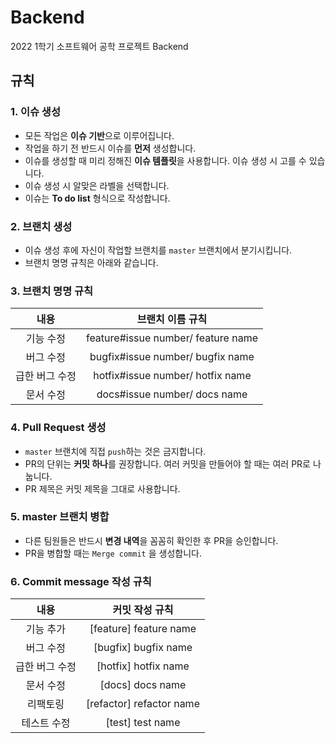 # Backend
2022 1학기 소프트웨어 공학 프로젝트 Backend

## 규칙

### 1. 이슈 생성

- 모든 작업은 **이슈 기반**으로 이루어집니다.
- 작업을 하기 전 반드시 이슈를 **먼저** 생성합니다.
- 이슈를 생성할 때 미리 정해진 **이슈 템플릿**을 사용합니다. 이슈 생성 시 고를 수 있습니다.
- 이슈 생성 시 알맞은 라벨을 선택합니다.
- 이슈는 **To do list** 형식으로 작성합니다.

### 2. 브랜치 생성

- 이슈 생성 후에 자신이 작업할 브랜치를 `master` 브랜치에서 분기시킵니다.
- 브랜치 명명 규칙은 아래와 같습니다.

###  3. 브랜치 명명 규칙

|내용|브랜치 이름 규칙|   
| :-: | :-: |   
|기능 수정|feature#issue number/ feature name|   
|버그 수정|bugfix#issue number/ bugfix name|   
|급한 버그 수정|hotfix#issue number/ hotfix name|   
|문서 수정|docs#issue number/ docs name|

### 4. Pull Request 생성

- `master` 브랜치에 직접 `push`하는 것은 금지합니다.
- PR의 단위는 **커밋 하나**를 권장합니다. 여러 커밋을 만들어야 할 때는 여러 PR로 나눕니다.
- PR 제목은 커밋 제목을 그대로 사용합니다.

### 5. master 브랜치 병합

- 다른 팀원들은 반드시 **변경 내역**을 꼼꼼히 확인한 후 PR을 승인합니다.
- PR을 병합할 때는 `Merge commit` 을 생성합니다.


### 6. Commit message 작성 규칙

|내용|커밋 작성 규칙|   
| :-: | :-: |   
|기능 추가|[feature] feature name|   
|버그 수정|[bugfix] bugfix name|   
|급한 버그 수정|[hotfix] hotfix name|   
|문서 수정|[docs] docs name|
|리팩토링|[refactor] refactor name|
|테스트 수정|[test] test name|
